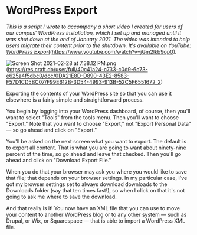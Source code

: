 # WordPress Export

*This is a script I wrote to accompany a short video I created for users of our campus*’ *WordPress installation, which I set up and managed until it was shut down at the end of January 2021. The video was intended to help users migrate their content prior to the shutdown. It*’*s available on YouTube:* [*WordPress Export*]()(https://www.youtube.com/watch?v=jGm2lkb9op0)*.*

![Screen Shot 2021-02-28 at 7.38.12 PM.png]()(https://res.craft.do/user/full/40c41a24-c733-c0d9-6c73-e625a4f5dbc0/doc/0DA21E8D-D890-43E2-8583-F57D1CD5BC07/F99E612B-3D54-4993-913B-52C5F6551672_2)

Exporting the contents of your WordPress site so that you can use it elsewhere is a fairly simple and straightforward process.

You begin by logging into your WordPress dashboard, of course, then you'll want to select "Tools"  from the tools menu. Then you'll want to choose "Export." Note that you want to choose "Export," not "Export Personal Data" — so go ahead and click on "Export."

You'll be asked on the next screen what you want to export. The default is to export all content. That is what you are going to want about ninety-nine percent of the time, so go ahead and leave that checked. Then you'll go ahead and click on "Download Export File."

When you do that your browser may ask you where you would like to save that file; that depends on your browser settings. In my particular case, I've got my browser settings set to always download downloads to the Downloads folder (say that ten times fast!), so when I click on that it's not going to ask me where to save the download.

And that really is it! You now have an XML file that you can use to move your content to another WordPress blog or to any other system — such as Drupal, or Wix, or Squarespace — that is able to import a WordPress XML file.

